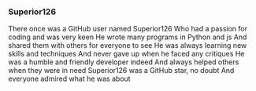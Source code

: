 ### Superior126

There once was a GitHub user named Superior126
Who had a passion for coding and was very keen
He wrote many programs in Python and js
And shared them with others for everyone to see
He was always learning new skills and techniques
And never gave up when he faced any critiques
He was a humble and friendly developer indeed
And always helped others when they were in need
Superior126 was a GitHub star, no doubt
And everyone admired what he was about

<!--
**Superior126/Superior126** is a ✨ _special_ ✨ repository because its `README.md` (this file) appears on your GitHub profile.

Here are some ideas to get you started:

- 🔭 I’m currently working on ...
- 🌱 I’m currently learning ...
- 👯 I’m looking to collaborate on ...
- 🤔 I’m looking for help with ...
- 💬 Ask me about ...
- 📫 How to reach me: ...
- 😄 Pronouns: ...
- ⚡ Fun fact: ...
-->
